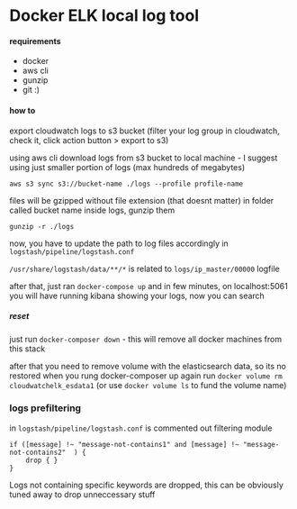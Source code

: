 
# Docker ELK local log tool

#### requirements
- docker
- aws cli
- gunzip
- git :)

#### how to

export cloudwatch logs to s3 bucket
(filter your log group in cloudwatch, check it, click action button > export to s3)

using aws cli download logs from s3 bucket to local machine - I suggest using just smaller portion of logs (max hundreds of megabytes)
```
aws s3 sync s3://bucket-name ./logs --profile profile-name
```
files will be gzipped without file extension (that doesnt matter) in folder called bucket name inside logs, gunzip them
```
gunzip -r ./logs
```

now, you have to update the path to log files accordingly in `logstash/pipeline/logstash.conf`

`/usr/share/logstash/data/**/*` is related to `logs/ip_master/00000` logfile

after that, just ran `docker-compose up` and in few minutes, on localhost:5061 you will have running kibana showing your logs, now you can search

##### reset
just run `docker-composer down` - this will remove all docker machines from this stack

after that you need to remove volume with the elasticsearch data, so its no restored when you rung docker-composer up again
run `docker volume rm cloudwatchelk_esdata1` (or use `docker volume ls` to fund the volume name)

### logs prefiltering
in `logstash/pipeline/logstash.conf` is commented out filtering module
```
if ([message] !~ "message-not-contains1" and [message] !~ "message-not-contains2"  ) {
    drop { }
}
```
Logs not containing specific keywords are dropped, this can be obviously tuned away to drop unneccessary stuff
